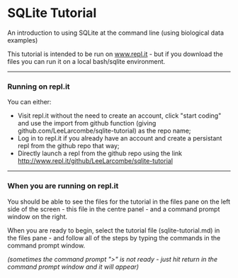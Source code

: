 # SQLite Tutorial
An introduction to using SQLite at the command line (using biological data examples)
 
 This tutorial is intended to be run on www.repl.it - but if you download the files you can run it on a local bash/sqlite environment.
 
 --- 
 ### Running on repl.it
  
  You can either: 
   - Visit repl.it without the need to create an account, click "start coding" and use the import from github function (giving github.com/LeeLarcombe/sqlite-tutorial) as the repo name;
   - Log in to repl.it if you already have an account and create a persistant repl from the github repo that way;
   - Directly launch a repl from the github repo using the link http://www.repl.it/github/LeeLarcombe/sqlite-tutorial
   
   ---
   ### When you are running on repl.it
   
   You should be able to see the files for the tutorial in the files pane on the left side of the screen - this file in the centre panel - and a command prompt window on the right.
   
   When you are ready to begin, select the tutorial file (sqlite-tutorial.md) in the files pane - and follow all of the steps by typing the commands in the command prompt window.
   
   *(sometimes the command prompt ">" is not ready - just hit return in the command prompt window and it will appear)*
 
